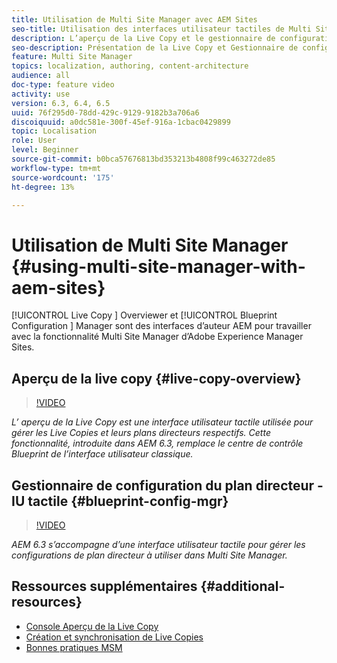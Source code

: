 ```yaml
---
title: Utilisation de Multi Site Manager avec AEM Sites
seo-title: Utilisation des interfaces utilisateur tactiles de Multi Site Manager avec Adobe Experience Manager
description: L’aperçu de la Live Copy et le gestionnaire de configuration du plan directeur sont des interfaces tactiles activées pour l’utilisation avec Multi Site Manager.
seo-description: Présentation de la Live Copy et Gestionnaire de configuration du plan directeur sont des interfaces tactiles activées pour l’utilisation de Multi Site Manager avec Adobe Experience Manager.
feature: Multi Site Manager
topics: localization, authoring, content-architecture
audience: all
doc-type: feature video
activity: use
version: 6.3, 6.4, 6.5
uuid: 76f295d0-78dd-429c-9129-9182b3a706a6
discoiquuid: a0dc581e-300f-45ef-916a-1cbac0429899
topic: Localisation
role: User
level: Beginner
source-git-commit: b0bca57676813bd353213b4808f99c463272de85
workflow-type: tm+mt
source-wordcount: '175'
ht-degree: 13%

---
```



# Utilisation de Multi Site Manager {#using-multi-site-manager-with-aem-sites}

[!UICONTROL Live Copy ] Overviewer et  [!UICONTROL Blueprint Configuration ] Manager sont des interfaces d’auteur AEM pour travailler avec la fonctionnalité Multi Site Manager d’Adobe Experience Manager Sites.

## Aperçu de la live copy {#live-copy-overview}

>[!VIDEO](https://video.tv.adobe.com/v/17054/?quality=9&learn=on)

*L’ aperçu de la Live Copy est une interface utilisateur tactile utilisée pour gérer les Live Copies et leurs plans directeurs respectifs. Cette fonctionnalité, introduite dans AEM 6.3, remplace le centre de contrôle Blueprint de l’interface utilisateur classique.*

## Gestionnaire de configuration du plan directeur - IU tactile {#blueprint-config-mgr}

>[!VIDEO](https://video.tv.adobe.com/v/17056/?quality=9&learn=on)

*AEM 6.3 s’accompagne d’une interface utilisateur tactile pour gérer les configurations de plan directeur à utiliser dans Multi Site Manager.*

## Ressources supplémentaires {#additional-resources}

* [Console Aperçu de la Live Copy](https://helpx.adobe.com/experience-manager/6-5/sites/administering/using/msm-livecopy-overview.html)
* [Création et synchronisation de Live Copies](https://helpx.adobe.com/experience-manager/6-5/sites/administering/using/msm-livecopy.html)
* [Bonnes pratiques MSM](https://helpx.adobe.com/experience-manager/6-5/sites/administering/using/msm-best-practices.html)
